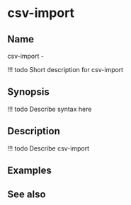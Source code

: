 

# csv-import


## Name
csv-import - 

<!-- prettier-ignore -->
!!! todo
     Short description for csv-import

## Synopsis
<!-- prettier-ignore -->
!!! todo
    Describe syntax here

## Description
<!-- prettier-ignore -->
!!! todo
    Describe csv-import

## Examples

## See also

